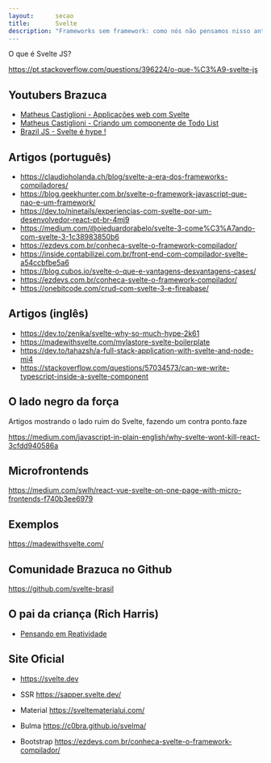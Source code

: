 ```yaml
---
layout:      secao
title:       Svelte
description: "Frameworks sem framework: como nós não pensamos nisso antes?
---
```


O que é Svelte JS?

https://pt.stackoverflow.com/questions/396224/o-que-%C3%A9-svelte-js


## Youtubers Brazuca


+ [Matheus Castiglioni - Applicações web com Svelte](https://youtu.be/_WJUfcx4iMU)
+ [Matheus Castiglioni - Criando um componente de Todo List](https://youtu.be/EMy7e890wIQ)
+ [Brazil JS - Svelte é hype !](https://youtu.be/rnZcz6ITIgY)

## Artigos (português)

+ https://claudioholanda.ch/blog/svelte-a-era-dos-frameworks-compiladores/
+ https://blog.geekhunter.com.br/svelte-o-framework-javascript-que-nao-e-um-framework/
+ https://dev.to/ninetails/experiencias-com-svelte-por-um-desenvolvedor-react-pt-br-4mj9
+ https://medium.com/@oieduardorabelo/svelte-3-come%C3%A7ando-com-svelte-3-1c38983850b6
+ https://ezdevs.com.br/conheca-svelte-o-framework-compilador/
+ https://inside.contabilizei.com.br/front-end-com-compilador-svelte-a54ccbfbe5a6
+ https://blog.cubos.io/svelte-o-que-e-vantagens-desvantagens-cases/
+ https://ezdevs.com.br/conheca-svelte-o-framework-compilador/
+ https://onebitcode.com/crud-com-svelte-3-e-fireabase/

## Artigos (inglês)

+ https://dev.to/zenika/svelte-why-so-much-hype-2k61
+ https://madewithsvelte.com/mylastore-svelte-boilerplate
+ https://dev.to/tahazsh/a-full-stack-application-with-svelte-and-node-mi4
+ https://stackoverflow.com/questions/57034573/can-we-write-typescript-inside-a-svelte-component


## O lado negro da força

Artigos mostrando o lado ruim do Svelte, fazendo um contra ponto.faze

https://medium.com/javascript-in-plain-english/why-svelte-wont-kill-react-3cfdd940586a


## Microfrontends

https://medium.com/swlh/react-vue-svelte-on-one-page-with-micro-frontends-f740b3ee6979



## Exemplos

https://madewithsvelte.com/


## Comunidade Brazuca no Github

https://github.com/svelte-brasil


## O pai da criança (Rich Harris)

+ [Pensando em Reatividade](https://youtu.be/AdNJ3fydeao)


## Site Oficial

+ https://svelte.dev

+ SSR https://sapper.svelte.dev/
+ Material https://sveltematerialui.com/
+ Bulma https://c0bra.github.io/svelma/
+ Bootstrap https://ezdevs.com.br/conheca-svelte-o-framework-compilador/

